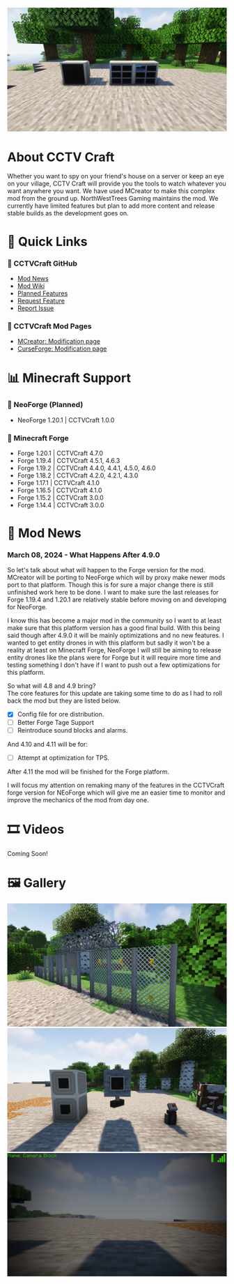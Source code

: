 ![Banner](https://github.com/northwesttrees-gaming/CCTV-Craft/blob/main/Pages/Images/monitors.jpg)
# About CCTV Craft
Whether you want to spy on your friend's house on a server or keep an eye on your village, CCTV Craft will provide you the tools to watch whatever you want anywhere you want. We have used MCreator to make this complex mod from the ground up. NorthWestTrees Gaming maintains the mod. We currently have limited features but plan to add more content and release stable builds as the development goes on.

# 🔗 Quick Links
### 📑 CCTVCraft GitHub
- [Mod News](https://github.com/northwesttrees-gaming/CCTVCraft-Forge/wiki/News)
- [Mod Wiki](https://github.com/northwesttrees-gaming/CCTVCraft-Forge/wiki)
- [Planned Features](https://github.com/northwesttrees-gaming/CCTVCraft-Forge/wiki/Planned-Features)
- [Request Feature](https://github.com/northwesttrees-gaming/CCTVCraft-Forge/issues/new?assignees=&labels=New%2CFeature&projects=&template=feature-request.yml&title=%5BFeature%5D+%3Ctitle%3E)
- [Report Issue](https://github.com/northwesttrees-gaming/CCTVCraft-Forge/issues/new?assignees=&labels=New%2CBug&projects=&template=bug-report.yml&title=%5BBug%5D+%3Ctitle%3E)
### 🔗 CCTVCraft Mod Pages
- [MCreator: Modification page](https://mcreator.net/modification/61192/cctv-craft)  
- [CurseForge: Modification page](https://www.curseforge.com/minecraft/mc-mods/cctv-craft)

# 📊 Minecraft Support
### 🦊 NeoForge (Planned)
- NeoForge 1.20.1 | CCTVCraft 1.0.0
### 🔨 Minecraft Forge
- Forge 1.20.1 | CCTVCraft 4.7.0
- Forge 1.19.4 | CCTVCraft 4.5.1, 4.6.3
- Forge 1.19.2 | CCTVCraft 4.4.0, 4.4.1, 4.5.0, 4.6.0
- Forge 1.18.2 | CCTVCraft 4.2.0, 4.2.1, 4.3.0
- Forge 1.17.1 | CCTVCraft 4.1.0
- Forge 1.16.5 | CCTVCraft 4.1.0
- Forge 1.15.2 | CCTVCraft 3.0.0
- Forge 1.14.4 | CCTVCraft 3.0.0

# 📰 Mod News
### March 08, 2024 - What Happens After 4.9.0
So let's talk about what will happen to the Forge version for the mod. 
MCreator will be porting to NeoForge which will by proxy make newer mods port to that platform.
Though this is for sure a major change there is still unfinished work here to be done.
I want to make sure the last releases for Forge 1.19.4 and 1.20.1 are relatively stable before moving on and developing for NeoForge.  
  
I know this has become a major mod in the community so I want to at least make sure that this platform version has a good final build.
With this being said though after 4.9.0 it will be mainly optimizations and no new features. I wanted to get entity drones in with this platform but sadly it won't be a reality at least on Minecraft Forge, NeoForge I will still be aiming to release entity drones like the plans were for Forge but it will require more time and testing something I don't have if I want to push out a few optimizations for this platform.

So what will 4.8 and 4.9 bring?  
The core features for this update are taking some time to do as I had to roll back the mod but they are listed below.
- [x] Config file for ore distribution.
- [ ] Better Forge Tage Support
- [ ] Reintroduce sound blocks and alarms.

And 4.10 and 4.11 will be for:
- [ ] Attempt at optimization for TPS.

After 4.11 the mod will be finished for the Forge platform.  
  
I will focus my attention on remaking many of the features in the CCTVCraft forge version for NEoForge which will give me an easier time to monitor and improve the mechanics of the mod from day one.

# 🎞 Videos
Coming Soon!

# 🖼 Gallery
![Image 1](https://github.com/northwesttrees-gaming/CCTV-Craft/blob/main/Pages/Images/electric_chain_fence.jpg)
![Image 2](https://github.com/northwesttrees-gaming/CCTV-Craft/blob/main/Pages/Images/cameras_and_jammer.jpg)
![Image 3](https://github.com/northwesttrees-gaming/CCTV-Craft/blob/main/Pages/Images/camera_view.jpg)
